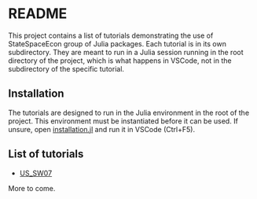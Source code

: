 # README

This project contains a list of tutorials demonstrating the use of StateSpaceEcon group of Julia packages.
Each tutorial is in its own subdirectory. They are meant to run in a Julia session running in the root
directory of the project, which is what happens in VSCode, not in the subdirectory of the specific tutorial.

## Installation

The tutorials are designed to run in the Julia environment in the root of the project. This environment
must be instantiated before it can be used. If unsure, open [installation.jl](installation.jl) and
run it in VSCode (Ctrl+F5).

## List of tutorials

* [US_SW07](US_SW07/README.md)

More to come.
